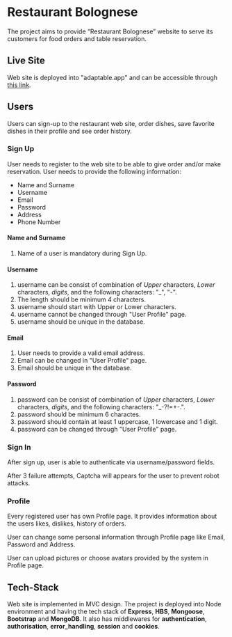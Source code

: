 # Restaurant Bolognese

The project aims to provide “Restaurant Bolognese” website to serve its customers for food orders and table reservation.

## Live Site

Web site is deployed into "adaptable.app" and can be accessible through [this link]("https://localhost:3000").

## Users

Users can sign-up to the restaurant web site, order dishes, save favorite dishes in their profile and see order history.

### Sign Up

User needs to register to the web site to be able to give order and/or make reservation. User needs to provide the following information:

- Name and Surname
- Username
- Email
- Password
- Address
- Phone Number

#### Name and Surname

1. Name of a user is mandatory during Sign Up.

#### Username

1. username can be consist of combination of _Upper_ characters, _Lower_ characters, _digits_, and the following characters: "\_", "-".
2. The length should be minimum 4 characters.
3. username should start with Upper or Lower characters.
4. username cannot be changed through "User Profile" page.
5. username should be unique in the database.

#### Email

1. User needs to provide a valid email address.
2. Email can be changed in "User Profile" page.
3. Email should be unique in the database.

#### Password

1. password can be consist of combination of _Upper_ characters, _Lower_ characters, _digits_, and the following characters: "\_-?!=+-.".
2. password should be minimum 6 charactes.
3. password should contain at least 1 uppercase, 1 lowercase and 1 digit.
4. password can be changed through "User Profile" page.

### Sign In

After sign up, user is able to authenticate via username/password fields.

After 3 failure attempts, Captcha will appears for the user to prevent robot attacks.

### Profile

Every registered user has own Profile page. It provides information about the users likes, dislikes, history of orders.

User can change some personal information through Profile page like Email, Password and Address.

User can upload pictures or choose avatars provided by the system in Profile page.

## Tech-Stack

Web site is implemented in MVC design. The project is deployed into Node environment and having the tech stack of **Express**, **HBS**, **Mongoose**, **Bootstrap** and **MongoDB**. It also has middlewares for **authentication**, **authorisation**, **error_handling**, **session** and **cookies**.
